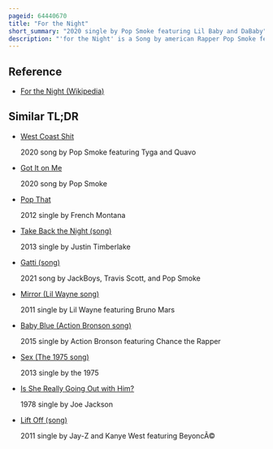 ```yaml
---
pageid: 64440670
title: "For the Night"
short_summary: "2020 single by Pop Smoke featuring Lil Baby and DaBaby"
description: "'for the Night' is a Song by american Rapper Pop Smoke featuring fellow american Rappers Lil Baby and Dababy, from the former's posthumous Debut Studio Album, Shoot for the Stars, Aim for the Moon as well as the Ep of the same Name. It was written by the Artists, Producers Cashmoneyap and Palaze, and additional Producer Mike Dean, with more additional Production Credits going to Wylo and Jess Jackson. The Song was released as the fourth single from the Album on October 3, 2020, by Victor Victor Worldwide and Republic Records, while an extended Play was released for the Song a few Days later."
---
```


## Reference

- [For the Night (Wikipedia)](https://en.wikipedia.org/?curid=64440670)

## Similar TL;DR

- [West Coast Shit](/tldr/en/west-coast-shit)

  2020 song by Pop Smoke featuring Tyga and Quavo

- [Got It on Me](/tldr/en/got-it-on-me)

  2020 song by Pop Smoke

- [Pop That](/tldr/en/pop-that)

  2012 single by French Montana

- [Take Back the Night (song)](/tldr/en/take-back-the-night-song)

  2013 single by Justin Timberlake

- [Gatti (song)](/tldr/en/gatti-song)

  2021 song by JackBoys, Travis Scott, and Pop Smoke

- [Mirror (Lil Wayne song)](/tldr/en/mirror-lil-wayne-song)

  2011 single by Lil Wayne featuring Bruno Mars

- [Baby Blue (Action Bronson song)](/tldr/en/baby-blue-action-bronson-song)

  2015 single by Action Bronson featuring Chance the Rapper

- [Sex (The 1975 song)](/tldr/en/sex-the-1975-song)

  2013 single by the 1975

- [Is She Really Going Out with Him?](/tldr/en/is-she-really-going-out-with-him)

  1978 single by Joe Jackson

- [Lift Off (song)](/tldr/en/lift-off-song)

  2011 single by Jay-Z and Kanye West featuring BeyoncÃ©
